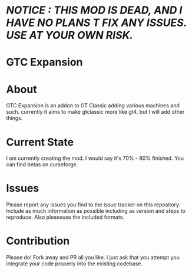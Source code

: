 # **_NOTICE : THIS MOD IS DEAD, AND I HAVE NO PLANS T FIX ANY ISSUES. USE AT YOUR OWN RISK._**

# GTC Expansion
# About 
GTC Expansion is an addon to GT Classic adding various machines and such. currently it aims to make gtclassic more like gt4, but I will add other things.

# Current State
I am currently creating the mod. I would say it's 70% - 80% finished. You can find betas on curseforge.

# Issues
Please report any issues you find to the issue tracker on this repository. Include as much information as possible including as version and steps to reproduce. Also pleaseuse the included formats.

# Contribution
Please do! Fork away and PR all you like. I just ask that you attempt you integrate your code properly into the existing codebase.
